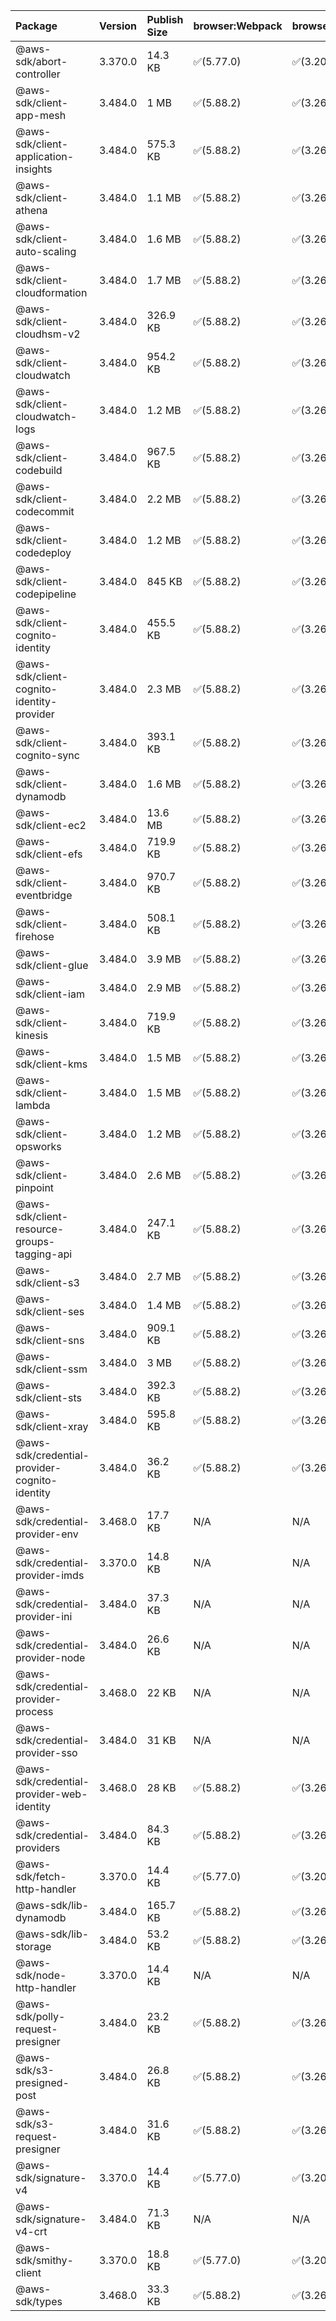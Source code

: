 | Package | Version | Publish Size | browser:Webpack | browser:Rollup | browser:EsBuild |
| :------ | :------ | :----------- | :------ | :----- | :------- |
|@aws-sdk/abort-controller|3.370.0|14.3 KB|✅(5.77.0)|✅(3.20.2)|✅(0.17.15)|
|@aws-sdk/client-app-mesh|3.484.0|1 MB|✅(5.88.2)|✅(3.26.3)|✅(0.18.15)|
|@aws-sdk/client-application-insights|3.484.0|575.3 KB|✅(5.88.2)|✅(3.26.3)|✅(0.18.15)|
|@aws-sdk/client-athena|3.484.0|1.1 MB|✅(5.88.2)|✅(3.26.3)|✅(0.18.15)|
|@aws-sdk/client-auto-scaling|3.484.0|1.6 MB|✅(5.88.2)|✅(3.26.3)|✅(0.18.15)|
|@aws-sdk/client-cloudformation|3.484.0|1.7 MB|✅(5.88.2)|✅(3.26.3)|✅(0.18.15)|
|@aws-sdk/client-cloudhsm-v2|3.484.0|326.9 KB|✅(5.88.2)|✅(3.26.3)|✅(0.18.15)|
|@aws-sdk/client-cloudwatch|3.484.0|954.2 KB|✅(5.88.2)|✅(3.26.3)|✅(0.18.15)|
|@aws-sdk/client-cloudwatch-logs|3.484.0|1.2 MB|✅(5.88.2)|✅(3.26.3)|✅(0.18.15)|
|@aws-sdk/client-codebuild|3.484.0|967.5 KB|✅(5.88.2)|✅(3.26.3)|✅(0.18.15)|
|@aws-sdk/client-codecommit|3.484.0|2.2 MB|✅(5.88.2)|✅(3.26.3)|✅(0.18.15)|
|@aws-sdk/client-codedeploy|3.484.0|1.2 MB|✅(5.88.2)|✅(3.26.3)|✅(0.18.15)|
|@aws-sdk/client-codepipeline|3.484.0|845 KB|✅(5.88.2)|✅(3.26.3)|✅(0.18.15)|
|@aws-sdk/client-cognito-identity|3.484.0|455.5 KB|✅(5.88.2)|✅(3.26.3)|✅(0.18.15)|
|@aws-sdk/client-cognito-identity-provider|3.484.0|2.3 MB|✅(5.88.2)|✅(3.26.3)|✅(0.18.15)|
|@aws-sdk/client-cognito-sync|3.484.0|393.1 KB|✅(5.88.2)|✅(3.26.3)|✅(0.18.15)|
|@aws-sdk/client-dynamodb|3.484.0|1.6 MB|✅(5.88.2)|✅(3.26.3)|✅(0.18.15)|
|@aws-sdk/client-ec2|3.484.0|13.6 MB|✅(5.88.2)|✅(3.26.3)|✅(0.18.15)|
|@aws-sdk/client-efs|3.484.0|719.9 KB|✅(5.88.2)|✅(3.26.3)|✅(0.18.15)|
|@aws-sdk/client-eventbridge|3.484.0|970.7 KB|✅(5.88.2)|✅(3.26.3)|✅(0.18.15)|
|@aws-sdk/client-firehose|3.484.0|508.1 KB|✅(5.88.2)|✅(3.26.3)|✅(0.18.15)|
|@aws-sdk/client-glue|3.484.0|3.9 MB|✅(5.88.2)|✅(3.26.3)|✅(0.18.15)|
|@aws-sdk/client-iam|3.484.0|2.9 MB|✅(5.88.2)|✅(3.26.3)|✅(0.18.15)|
|@aws-sdk/client-kinesis|3.484.0|719.9 KB|✅(5.88.2)|✅(3.26.3)|✅(0.18.15)|
|@aws-sdk/client-kms|3.484.0|1.5 MB|✅(5.88.2)|✅(3.26.3)|✅(0.18.15)|
|@aws-sdk/client-lambda|3.484.0|1.5 MB|✅(5.88.2)|✅(3.26.3)|✅(0.18.15)|
|@aws-sdk/client-opsworks|3.484.0|1.2 MB|✅(5.88.2)|✅(3.26.3)|✅(0.18.15)|
|@aws-sdk/client-pinpoint|3.484.0|2.6 MB|✅(5.88.2)|✅(3.26.3)|✅(0.18.15)|
|@aws-sdk/client-resource-groups-tagging-api|3.484.0|247.1 KB|✅(5.88.2)|✅(3.26.3)|✅(0.18.15)|
|@aws-sdk/client-s3|3.484.0|2.7 MB|✅(5.88.2)|✅(3.26.3)|✅(0.18.15)|
|@aws-sdk/client-ses|3.484.0|1.4 MB|✅(5.88.2)|✅(3.26.3)|✅(0.18.15)|
|@aws-sdk/client-sns|3.484.0|909.1 KB|✅(5.88.2)|✅(3.26.3)|✅(0.18.15)|
|@aws-sdk/client-ssm|3.484.0|3 MB|✅(5.88.2)|✅(3.26.3)|✅(0.18.15)|
|@aws-sdk/client-sts|3.484.0|392.3 KB|✅(5.88.2)|✅(3.26.3)|✅(0.18.15)|
|@aws-sdk/client-xray|3.484.0|595.8 KB|✅(5.88.2)|✅(3.26.3)|✅(0.18.15)|
|@aws-sdk/credential-provider-cognito-identity|3.484.0|36.2 KB|✅(5.88.2)|✅(3.26.3)|✅(0.18.15)|
|@aws-sdk/credential-provider-env|3.468.0|17.7 KB|N/A|N/A|N/A|
|@aws-sdk/credential-provider-imds|3.370.0|14.8 KB|N/A|N/A|N/A|
|@aws-sdk/credential-provider-ini|3.484.0|37.3 KB|N/A|N/A|N/A|
|@aws-sdk/credential-provider-node|3.484.0|26.6 KB|N/A|N/A|N/A|
|@aws-sdk/credential-provider-process|3.468.0|22 KB|N/A|N/A|N/A|
|@aws-sdk/credential-provider-sso|3.484.0|31 KB|N/A|N/A|N/A|
|@aws-sdk/credential-provider-web-identity|3.468.0|28 KB|✅(5.88.2)|✅(3.26.3)|✅(0.18.15)|
|@aws-sdk/credential-providers|3.484.0|84.3 KB|✅(5.88.2)|✅(3.26.3)|✅(0.18.15)|
|@aws-sdk/fetch-http-handler|3.370.0|14.4 KB|✅(5.77.0)|✅(3.20.2)|✅(0.17.15)|
|@aws-sdk/lib-dynamodb|3.484.0|165.7 KB|✅(5.88.2)|✅(3.26.3)|✅(0.18.15)|
|@aws-sdk/lib-storage|3.484.0|53.2 KB|✅(5.88.2)|✅(3.26.3)|✅(0.18.15)|
|@aws-sdk/node-http-handler|3.370.0|14.4 KB|N/A|N/A|N/A|
|@aws-sdk/polly-request-presigner|3.484.0|23.2 KB|✅(5.88.2)|✅(3.26.3)|✅(0.18.15)|
|@aws-sdk/s3-presigned-post|3.484.0|26.8 KB|✅(5.88.2)|✅(3.26.3)|✅(0.18.15)|
|@aws-sdk/s3-request-presigner|3.484.0|31.6 KB|✅(5.88.2)|✅(3.26.3)|✅(0.18.15)|
|@aws-sdk/signature-v4|3.370.0|14.4 KB|✅(5.77.0)|✅(3.20.2)|✅(0.17.15)|
|@aws-sdk/signature-v4-crt|3.484.0|71.3 KB|N/A|N/A|N/A|
|@aws-sdk/smithy-client|3.370.0|18.8 KB|✅(5.77.0)|✅(3.20.2)|✅(0.17.15)|
|@aws-sdk/types|3.468.0|33.3 KB|✅(5.88.2)|✅(3.26.3)|✅(0.18.15)|
